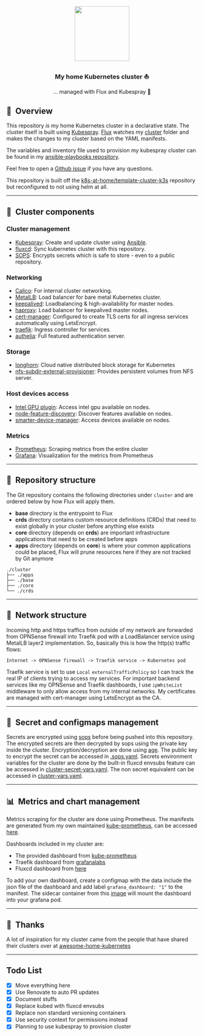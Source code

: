 <div align="center">

<img src="https://camo.githubusercontent.com/5b298bf6b0596795602bd771c5bddbb963e83e0f/68747470733a2f2f692e696d6775722e636f6d2f7031527a586a512e706e67" align="center" width="144px" height="144px"/>

### My home Kubernetes cluster :sailboat:
... managed with Flux and Kubespray :robot:

</div>

## :book:&nbsp; Overview

This repository _is_ my home Kubernetes cluster in a declarative state. The cluster itself is built using [Kubespray](https://github.com/kubernetes-sigs/kubespray). [Flux](https://github.com/fluxcd/flux2) watches my [cluster](./cluster/) folder and makes the changes to my cluster based on the YAML manifests.

The variables and inventory file used to provision my kubespray cluster can be found in my [ansible-playbooks repository](https://github.com/budimanjojo/ansible-playbooks).

Feel free to open a [Github issue](https://github.com/budimanjojo/home-cluster/issues/new/choose) if you have any questions.

This repository is built off the [k8s-at-home/template-cluster-k3s](https://github.com/k8s-at-home/template-cluster-k3s) repository but reconfigured to not using helm at all.

---

## :art:&nbsp; Cluster components

### Cluster management
  - [Kubespray](https://github.com/kubernetes-sigs/kubespray): Create and update cluster using [Ansible](https://www.ansible.com).
  - [fluxcd](https://fluxcd.io/): Sync kubernetes cluster with this repository.
  - [SOPS](https://toolkit.fluxcd.io/guides/mozilla-sops/): Encrypts secrets which is safe to store - even to a public repository.
### Networking
  - [Calico](https://github.com/projectcalico/calico): For internal cluster networking.
  - [MetalLB](https://metallb.universe.tf/): Load balancer for bare metal Kubernetes cluster.
  - [keepalived](https://github.com/acassen/keepalived): Loadbalancing & high-availability for master nodes.
  - [haproxy](http://www.haproxy.org/): Load balancer for keepalived master nodes.
  - [cert-manager](https://cert-manager.io/docs/): Configured to create TLS certs for all ingress services automatically using LetsEncrypt.
  - [traefik](https://github.com/traefik/traefik): Ingress controller for services.
  - [authelia](https://www.authelia.com/): Full featured authentication server.
### Storage
  - [longhorn](https://longhorn.io): Cloud native distributed block storage for Kubernetes
  - [nfs-subdir-external-provisioner](https://github.com/kubernetes-sigs/nfs-subdir-external-provisioner): Provides persistent volumes from NFS server.
### Host devices access
  - [Intel GPU plugin](https://github.com/intel/intel-device-plugins-for-kubernetes): Access intel gpu available on nodes.
  - [node-feature-discovery](https://github.com/kubernetes-sigs/node-feature-discovery): Discover features available on nodes.
  - [smarter-device-manager](https://gitlab.com/arm-research/smarter/smarter-device-manager): Access devices available on nodes.
### Metrics
  - [Prometheus](https://prometheus.io/): Scraping metrics from the entire cluster
  - [Grafana](https://grafana.com): Visualization for the metrics from Prometheus

---

## :open_file_folder:&nbsp; Repository structure

The Git repository contains the following directories under `cluster` and are ordered below by how Flux will apply them.

- **base** directory is the entrypoint to Flux
- **crds** directory contains custom resource definitions (CRDs) that need to exist globally in your cluster before anything else exists
- **core** directory (depends on **crds**) are important infrastructure applications that need to be created before apps
- **apps** directory (depends on **core**) is where your common applications could be placed, Flux will prune resources here if they are not tracked by Git anymore

```
./cluster
├── ./apps
├── ./base
├── ./core
└── ./crds
```

---

## :satellite:&nbsp; Network structure

Incoming http and https traffics from outside of my network are forwarded from OPNSense firewall into Traefik pod with a LoadBalancer service using MetalLB layer2 implementation. So, basically this is how the http(s) traffic flows:
```
Internet -> OPNSense firewall -> Traefik service -> Kubernetes pod
```
Traefik service is set to use `Local` `externalTrafficPolicy` so I can track the real IP of clients trying to access my services. For important backend services like my OPNSense and Traefik dashboards, I use `ipWhiteList` middleware to only allow access from my internal networks. My certificates are managed with cert-manager using LetsEncrypt as the CA.

---

## :lock_with_ink_pen:&nbsp; Secret and configmaps management

Secrets are encrypted using [sops](https://github.com/mozilla/sops) before being pushed into this repository. The encrypted secrets are then decrypted by sops using the private key inside the cluster. Encryption/decryption are done using [age](https://github.com/FiloSottile/age). The public key to encrypt the secret can be accessed in [.sops.yaml](.sops.yaml). Secrets environment variables for the cluster are done by the built-in fluxcd envsubs feature can be accessed in [cluster-secret-vars.yaml](.cluster/base/cluster-secret-vars.yaml). The non secret equivalent can be accessed in [cluster-vars.yaml](.cluster/base/cluster-vars.yaml).

---

## :bar_chart:&nbsp; Metrics and chart management

Metrics scraping for the cluster are done using Prometheus. The manifests are generated from my own maintained [kube-prometheus](https://github.com/prometheus-operator/kube-prometheus), can be accessed [here](https://github.com/budimanjojo/kube-prometheus).

Dashboards included in my cluster are:
  - The provided dashboard from [kube-prometheus](https://github.com/prometheus-operator/kube-prometheus)
  - Traefik dashboard from [grafanalabs](https://grafana.com/grafana/dashboards/12250)
  - Fluxcd dashboard from [here](https://github.com/fluxcd/flux2/tree/main/manifests/monitoring/grafana/dashboards)

To add your own dashboard, create a configmap with the data include the json file of the dashboard and add label `grafana_dashboard: "1"` to the manifest. The sidecar container from this [image](https://github.com/kiwigrid/k8s-sidecar) will mount the dashboard into your grafana pod.

---

## :handshake:&nbsp; Thanks

A lot of inspiration for my cluster came from the people that have shared their clusters over at [awesome-home-kubernetes](https://github.com/k8s-at-home/awesome-home-kubernetes)

---

## Todo List

- [x] Move everything here
- [x] Use Renovate to auto PR updates
- [x] Document stuffs
- [x] Replace kubed with fluxcd envsubs
- [x] Replace non standard versioning containers
- [x] Use security context for permissions instead
- [x] Planning to use kubespray to provision cluster
